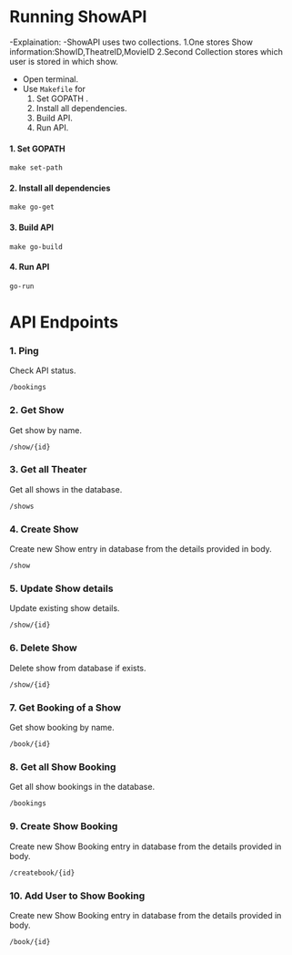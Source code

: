 # **Running ShowAPI**

-Explaination:
-ShowAPI uses two collections.
    1.One stores Show information:ShowID,TheatreID,MovieID
    2.Second Collection stores which user is stored in which show.

- Open terminal.
- Use `Makefile` for
    1. Set GOPATH .
    2. Install all dependencies.
    3. Build API.
    4. Run API.

#### 1. **Set GOPATH**
```
make set-path
```

#### 2. **Install all dependencies**
```
make go-get
```

#### 3. **Build API**
```
make go-build
```

#### 4. **Run API**
```
go-run
```

# **API Endpoints**

### 1. Ping

Check API status.

```
/bookings
```

### 2. Get Show

Get show by name.

```
/show/{id}
```

### 3. Get all Theater

Get all shows in the database.

```
/shows
```

### 4. Create Show

Create new Show entry in database from the details provided in body.

```
/show
```

### 5. Update Show details

Update existing show details.

```
/show/{id}
```

### 6. Delete Show

Delete show from database if exists.

```
/show/{id}
```
### 7. Get Booking of a Show

Get show booking by name.

```
/book/{id}
```

### 8. Get all Show Booking

Get all show bookings in the database.

```
/bookings
```
### 9. Create Show Booking

Create new Show Booking entry in database from the details provided in body.

```
/createbook/{id}
```
### 10. Add User to Show Booking

Create new Show Booking entry in database from the details provided in body.

```
/book/{id}
```
